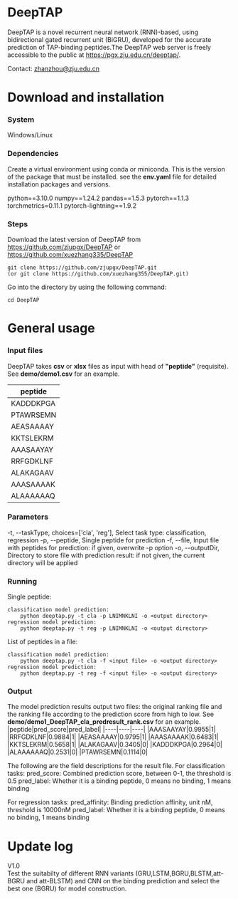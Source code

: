 # DeepTAP

DeepTAP is a novel recurrent neural network (RNN)-based, using bidirectional gated recurrent unit (BiGRU), developed for the accurate prediction of TAP-binding peptides.The DeepTAP web server is freely accessible to the public at https://pgx.zju.edu.cn/deeptap/. 

Contact: zhanzhou@zju.edu.cn

# Download and installation

### System

Windows/Linux

### Dependencies
Create a virtual environment using conda or miniconda. This is the version of the package that must be installed.
 see the **env.yaml** file for detailed installation packages and versions.

python==3.10.0
numpy==1.24.2
pandas==1.5.3
pytorch==1.1.3
torchmetrics=0.11.1
pytorch-lightning==1.9.2

### Steps

Download the latest version of DeepTAP from https://github.com/zjupgx/DeepTAP or https://github.com/xuezhang335/DeepTAP

    git clone https://github.com/zjupgx/DeepTAP.git
    (or git clone https://github.com/xuezhang355/DeepTAP.git)

Go into the directory by using the following command:

    cd DeepTAP

# General usage


### Input files

DeepTAP takes **csv** or **xlsx** files as input with head of **"peptide"** (requisite). See **demo/demo1.csv** for an example.

|peptide|
|----|
|KADDDKPGA|
|PTAWRSEMN|
|AEASAAAAY|
|KKTSLEKRM|
|AAASAAYAY|
|RRFGDKLNF|
|ALAKAGAAV|
|AAASAAAAK|
|ALAAAAAAQ|

### Parameters
-t, --taskType, choices=['cla', 'reg'], Select task type: classification, regression
-p, --peptide, Single peptide for prediction
-f, --file, Input file with peptides for prediction: if given, overwrite -p option
-o, --outputDir, Directory to store file with prediction result: if not given, the current directory will be applied

### Running
Single peptide:

    classification model prediction:
        python deeptap.py -t cla -p LNIMNKLNI -o <output directory>
    regression model prediction:
        python deeptap.py -t reg -p LNIMNKLNI -o <output directory>

List of peptides in a file:

    classification model prediction:
        python deeptap.py -t cla -f <input file> -o <output directory>
    regression model prediction:
        python deeptap.py -t reg -f <input file> -o <output directory>

### Output
The model prediction results output two files: the original ranking file and the ranking file according to the prediction score from high to low.
See **demo/demo1_DeepTAP_cla_predresult_rank.csv** for an example.
|peptide|pred_score|pred_label|
|----|----|----|
|AAASAAYAY|0.9955|1|
|RRFGDKLNF|0.9884|1|
|AEASAAAAY|0.9795|1|
|AAASAAAAK|0.6483|1|
|KKTSLEKRM|0.5658|1|
|ALAKAGAAV|0.3405|0|
|KADDDKPGA|0.2964|0|
|ALAAAAAAQ|0.2531|0|
|PTAWRSEMN|0.1114|0|

The following are the field descriptions for the result file.
For classification tasks:
pred_score: Combined prediction score, between 0-1, the threshold is 0.5
pred_label: Whether it is a binding peptide, 0 means no binding, 1 means binding

For regression tasks:
pred_affinity: Binding prediction affinity, unit nM, threshold is 10000nM
pred_label: Whether it is a binding peptide, 0 means no binding, 1 means binding

# Update log

V1.0  
Test the suitabilty of different RNN variants (GRU,LSTM,BGRU,BLSTM,att-BGRU and att-BLSTM) and CNN on the binding prediction and select the best one (BGRU) for model construction.


